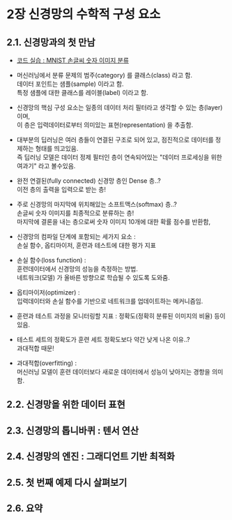 # 2장 신경망의 수학적 구성 요소


## 2.1. 신경망과의 첫 만남

- [코드 실습 : MNIST 손글씨 숫자 이미지 분류](./mnist-demo.ipynb)

- 머신러닝에서 분류 문제의 범주(category) 를 클래스(class) 라고 함.  
  데이터 포인트는 샘플(sample) 이라고 함.  
  특정 샘플에 대한 클래스를 레이블(label) 이라고 함.

- 신경망의 핵심 구성 요소는 일종의 데이터 처리 필터라고 생각할 수 있는 층(layer) 이며,  
  이 층은 입력데이터로부터 의미있는 표현(representation) 을 추출함.

- 대부분의 딥러닝은 여러 층들이 연결된 구조로 되어 있고, 점진적으로 데이터를 정제하는 형태를 띄고있음.  
  즉 딥러닝 모델은 데이터 정제 필터인 층이 연속되어있는 "데이터 프로세싱을 위한 여과기" 라고 볼수있음.

- 완전 연결된(fully connected) 신경망 층인 Dense 층..?  
  이전 층의 출력을 입력으로 받는 층!

- 주로 신경망의 마지막에 위치해있는 소프트맥스(softmax) 층..?  
  손글씨 숫자 이미지를 최종적으로 분류하는 층!  
  마지막에 결론을 내는 층으로써 숫자 이미지 10개에 대한 확률 점수를 반환함,

- 신경망의 컴파일 단계에 포함되는 세가지 요소 :  
  손실 함수, 옵티마이저, 훈련과 테스트에 대한 평가 지표

- 손실 함수(loss function) :  
  훈련데이터에서 신경망의 성능을 측정하는 방법.  
  네트워크(모델) 가 올바른 방향으로 학습될 수 있도록 도와줌.

- 옵티마이저(optimizer) :  
  입력데이터와 손실 함수를 기반으로 네트워크를 업데이트하는 메커니즘임.

- 훈련과 테스트 과정을 모니터링할 지표 : 
  정확도(정확히 분류된 이미지의 비율) 등이 있음.

- 테스트 세트의 정확도가 훈련 세트 정확도보다 약간 낮게 나온 이유..?  
  과대적합 때문!

- 과대적합(overfitting) :  
  머신러닝 모델이 훈련 데이터보다 새로운 데이터에서 성능이 낮아지는 경항을 의미함.



## 2.2. 신경망을 위한 데이터 표현

## 2.3. 신경망의 톱니바퀴 : 텐서 연산

## 2.4. 신경망의 엔진 : 그래디언트 기반 최적화

## 2.5. 첫 번째 예제 다시 살펴보기

## 2.6. 요약

